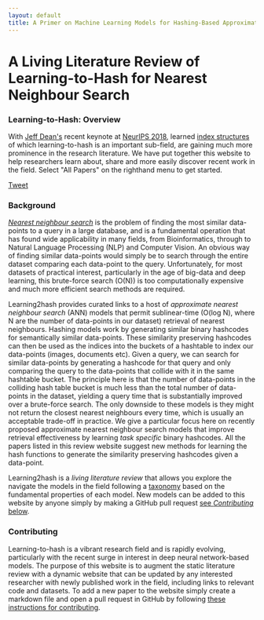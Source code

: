 ```yaml
---
layout: default
title: A Primer on Machine Learning Models for Hashing-Based Approximate Nearevst Neighbour Search
---
```


# A Living Literature Review of Learning-to-Hash for Nearest Neighbour Search

### Learning-to-Hash: Overview

With [Jeff Dean's](https://twitter.com/jeffdean/status/1063679694283857920?lang=en) recent keynote at [NeurIPS 2018](https://nips.cc/Conferences/2018), learned [index structures](https://dl.acm.org/citation.cfm?id=3196909) of which learning-to-hash is an important sub-field, are gaining much more prominence in the research literature. We have put together this website to help researchers learn about, share and more easily discover recent work in the field. Select "All Papers" on the righthand menu to get started.

<a href="https://twitter.com/share?ref_src=twsrc%5Etfw" class="twitter-share-button" data-show-count="false">Tweet</a><script async src="https://platform.twitter.com/widgets.js" charset="utf-8"></script>

### Background

*[Nearest neighbour search](https://en.wikipedia.org/wiki/Nearest_neighbor_search)* is the problem of finding the most similar data-points to a query in a large database, and is a fundamental operation that has found wide applicability in many fields, from Bioinformatics, through to Natural Language Processing (NLP) and Computer Vision. An obvious way of finding similar data-points would simply be to search through the entire dataset comparing each data-point to the query. Unfortunately, for most datasets of practical interest, particularly in the age of big-data and deep learning, this brute-force search (O(N)) is too computationally expensive and much more efficient search methods are required.

Learning2hash provides curated links to a host of *approximate nearest neighbour search* (ANN) models that permit sublinear-time (O(log N), where N are the number of data-points in our dataset) retrieval of nearest neighbours. Hashing models work by generating similar binary hashcodes for semantically similar data-points. These similarity preserving hashcodes can then be used as the indices into the buckets of a hashtable to index our data-points (images, documents etc). Given a query, we can search for similar data-points by generating a hashcode for that query and only comparing the query to the data-points that collide with it in the same hashtable bucket. The principle here is that the number of data-points in the colliding hash table bucket is much less than the total number of data-points in the dataset, yielding a query time that is substantially improved over a brute-force search. The only downside to these models is they might not return the closest nearest neighbours every time, which is usually an acceptable trade-off in practice. We give a particular focus here on recently proposed approximate nearest neighbour
search models that improve retrieval effectiveness by learning *task specific* binary hashcodes. All the papers listed in this review website suggest new methods for learning the hash functions to generate the similarity preserving hashcodes given a data-point.

Learning2hash is a *living literature review* that allows you explore the navigate the models in the field following a [taxonomy](\base-taxonomy) based on the fundamental properties of each model. New models can be added to this website by anyone simply by making a GitHub pull request [see *Contributing* below](contributing.html).

### Contributing

Learning-to-hash is a vibrant research field and is rapidly evolving, particularly with the recent surge in interest in deep neural network-based models. The purpose of this website is to augment the static literature review with a dynamic website that can be updated by any interested researcher with newly published work in the field, including links to relevant code and datasets. To add a new paper to the website simply create a markdown file and open a pull request in GitHub by following [these instructions for contributing](contributing.html).

